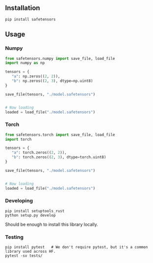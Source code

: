 ## Installation

```
pip install safetensors
```


## Usage

### Numpy

```python
from safetensors.numpy import save_file, load_file
import numpy as np

tensors = {
   "a": np.zeros((2, 2)),
   "b": np.zeros((2, 3), dtype=np.uint8)
}

save_file(tensors, "./model.safetensors")


# Now loading
loaded = load_file("./model.safetensors")
```

### Torch

```python
from safetensors.torch import save_file, load_file
import torch

tensors = {
   "a": torch.zeros((2, 2)),
   "b": torch.zeros((2, 3), dtype=torch.uint8)
}

save_file(tensors, "./model.safetensors")


# Now loading
loaded = load_file("./model.safetensors")
```

### Developing

```
pip install setuptools_rust
python setup.py develop
```
Should be enough to install this library locally.

### Testing

```
pip install pytest   # We don't require pytest, but it's a common library used across HF.
pytest -sv tests/
```
